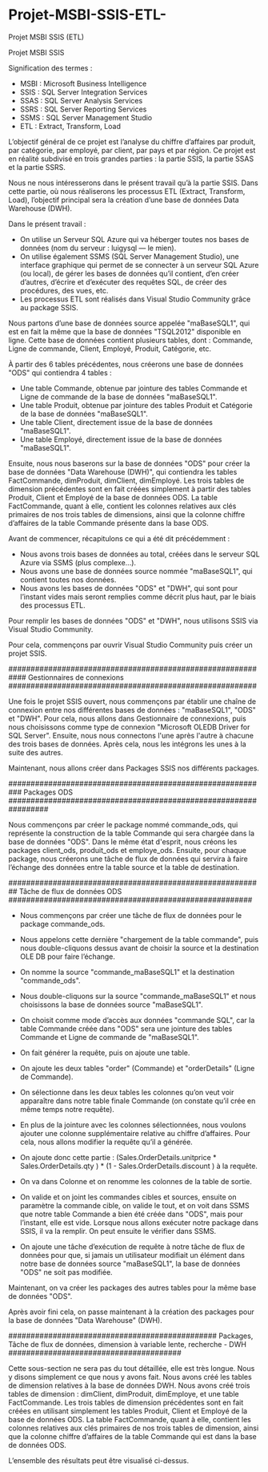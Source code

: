 # Projet-MSBI-SSIS-ETL-
Projet MSBI SSIS (ETL)


Projet MSBI SSIS

Signification des termes :

 - MSBI : Microsoft Business Intelligence
 - SSIS : SQL Server Integration Services
 - SSAS : SQL Server Analysis Services
 - SSRS : SQL Server Reporting Services
 - SSMS : SQL Server Management Studio
 - ETL : Extract, Transform, Load

L’objectif général de ce projet est l’analyse du chiffre d’affaires par produit, par catégorie, par employé, par client, par pays et par région.
Ce projet est en réalité subdivisé en trois grandes parties : la partie SSIS, la partie SSAS et la partie SSRS.

Nous ne nous intéresserons dans le présent travail qu’à la partie SSIS. Dans cette partie, où nous réaliserons les processus ETL (Extract, Transform, Load), l’objectif principal sera la création d’une base de données Data Warehouse (DWH).

Dans le présent travail :

- On utilise un Serveur SQL Azure qui va héberger toutes nos bases de données (nom du serveur : luigysql — le mien).
- On utilise également SSMS (SQL Server Management Studio), une interface graphique qui permet de se connecter à un serveur SQL Azure (ou local), de gérer les bases de données qu’il contient, d’en créer d’autres, d’écrire et d’exécuter des requêtes SQL, de créer des procédures, des vues, etc.
- Les processus ETL sont réalisés dans Visual Studio Community grâce au package SSIS.

Nous partons d’une base de données source appelée "maBaseSQL1", qui est en fait la même que la base de données "TSQL2012" disponible en ligne.
Cette base de données contient plusieurs tables, dont : Commande, Ligne de commande, Client, Employé, Produit, Catégorie, etc.

À partir des 6 tables précédentes, nous créerons une base de données "ODS" qui contiendra 4 tables :

- Une table Commande, obtenue par jointure des tables Commande et Ligne de commande de la base de données "maBaseSQL1".
- Une table Produit, obtenue par jointure des tables Produit et Catégorie de la base de données "maBaseSQL1".
- Une table Client, directement issue de la base de données "maBaseSQL1".
- Une table Employé, directement issue de la base de données "maBaseSQL1".

Ensuite, nous nous baserons sur la base de données "ODS" pour créer la base de données "Data Warehouse (DWH)", qui contiendra les tables FactCommande, dimProduit, dimClient, dimEmployé.
Les trois tables de dimension précédentes sont en fait créées simplement à partir des tables Produit, Client et Employé de la base de données ODS.
La table FactCommande, quant à elle, contient les colonnes relatives aux clés primaires de nos trois tables de dimensions, ainsi que la colonne chiffre d’affaires de la table Commande présente dans la base ODS.

Avant de commencer, récapitulons ce qui a été dit précédemment :

- Nous avons trois bases de données au total, créées dans le serveur SQL Azure via SSMS (plus complexe...).
- Nous avons une base de données source nommée "maBaseSQL1", qui contient toutes nos données.
- Nous avons les bases de données "ODS" et "DWH", qui sont pour l’instant vides mais seront remplies comme décrit plus haut, par le biais des processus ETL.

Pour remplir les bases de données "ODS" et "DWH", nous utilisons SSIS via Visual Studio Community.

Pour cela, commençons par ouvrir Visual Studio Community puis créer un projet SSIS.

############################################################ Gestionnaires de connexions ########################################################

Une fois le projet SSIS ouvert, nous commençons par établir une chaîne de connexion entre nos différentes bases de données : "maBaseSQL1", "ODS" et "DWH".
Pour cela, nous allons dans Gestionnaire de connexions, puis nous choisissons comme type de connexion "Microsoft OLEDB Driver for SQL Server". Ensuite, nous nous connectons l'une après l'autre à chacune des trois bases de données. Après cela, nous les intégrons les unes à la suite des autres.

Maintenant, nous allons créer dans Packages SSIS nos différents packages.

########################################################### Packages ODS #################################################################

Nous commençons par créer le package nommé commande_ods, qui représente la construction de la table Commande qui sera chargée dans la base de données "ODS".
Dans le même état d'esprit, nous créons les packages client_ods, produit_ods et employe_ods.
Ensuite, pour chaque package, nous créerons une tâche de flux de données qui servira à faire l’échange des données entre la table source et la table de destination.

########################################################## Tâche de flux de données ODS #######################################################

- Nous commençons par créer une tâche de flux de données pour le package commande_ods.

- Nous appelons cette dernière "chargement de la table commande", puis nous double-cliquons dessus avant de choisir la source et la destination OLE DB pour faire l’échange.

- On nomme la source "commande_maBaseSQL1" et la destination "commande_ods".

- Nous double-cliquons sur la source "commande_maBaseSQL1" et nous choisissons la base de données source "maBaseSQL1".

- On choisit comme mode d’accès aux données "commande SQL", car la table Commande créée dans "ODS" sera une jointure des tables Commande et Ligne de commande de "maBaseSQL1".

- On fait générer la requête, puis on ajoute une table.

- On ajoute les deux tables "order" (Commande) et "orderDetails" (Ligne de Commande).

- On sélectionne dans les deux tables les colonnes qu’on veut voir apparaître dans notre table finale Commande (on constate qu’il crée en même temps notre requête).

- En plus de la jointure avec les colonnes sélectionnées, nous voulons ajouter une colonne supplémentaire relative au chiffre d’affaires. Pour cela, nous allons modifier la requête qu’il a générée.

- On ajoute donc cette partie :
(Sales.OrderDetails.unitprice * Sales.OrderDetails.qty ) * (1 - Sales.OrderDetails.discount ) à la requête.

- On va dans Colonne et on renomme les colonnes de la table de sortie.

- On valide et on joint les commandes cibles et sources, ensuite on paramètre la commande cible, on valide le tout, et on voit dans SSMS que notre table Commande a bien été créée dans "ODS", mais pour l’instant, elle est vide. Lorsque nous allons exécuter notre package dans SSIS, il va la remplir. On peut ensuite le vérifier dans SSMS.

- On ajoute une tâche d’exécution de requête à notre tâche de flux de données pour que, si jamais un utilisateur modifiait un élément dans notre base de données source "maBaseSQL1", la base de données "ODS" ne soit pas modifiée.

Maintenant, on va créer les packages des autres tables pour la même base de données "ODS".

Après avoir fini cela, on passe maintenant à la création des packages pour la base de données "Data Warehouse" (DWH).

############################################### Packages, Tâche de flux de données, dimension à variable lente, recherche - DWH #######################################

Cette sous-section ne sera pas du tout détaillée, elle est très longue. Nous y disons simplement ce que nous y avons fait.
Nous avons créé les tables de dimension relatives à la base de données DWH.
Nous avons créé trois tables de dimension : dimClient, dimProduit, dimEmploye, et une table FactCommande.
Les trois tables de dimension précédentes sont en fait créées en utilisant simplement les tables Produit, Client et Employé de la base de données ODS.
La table FactCommande, quant à elle, contient les colonnes relatives aux clés primaires de nos trois tables de dimension, ainsi que la colonne chiffre d’affaires de la table Commande qui est dans la base de données ODS.

L’ensemble des résultats peut être visualisé ci-dessus.
